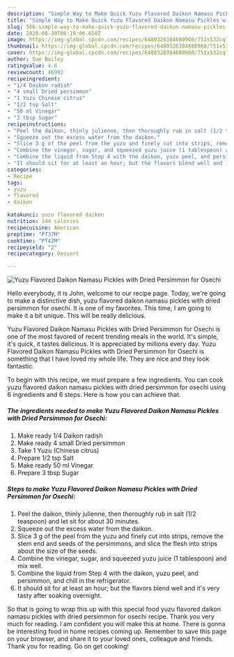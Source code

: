 ```yaml
---
description: "Simple Way to Make Quick Yuzu Flavored Daikon Namasu Pickles with Dried Persimmon for Osechi"
title: "Simple Way to Make Quick Yuzu Flavored Daikon Namasu Pickles with Dried Persimmon for Osechi"
slug: 566-simple-way-to-make-quick-yuzu-flavored-daikon-namasu-pickles-with-dried-persimmon-for-osechi
date: 2020-08-30T06:19:06.658Z
image: https://img-global.cpcdn.com/recipes/6480326384680960/751x532cq70/yuzu-flavored-daikon-namasu-pickles-with-dried-persimmon-for-osechi-recipe-main-photo.jpg
thumbnail: https://img-global.cpcdn.com/recipes/6480326384680960/751x532cq70/yuzu-flavored-daikon-namasu-pickles-with-dried-persimmon-for-osechi-recipe-main-photo.jpg
cover: https://img-global.cpcdn.com/recipes/6480326384680960/751x532cq70/yuzu-flavored-daikon-namasu-pickles-with-dried-persimmon-for-osechi-recipe-main-photo.jpg
author: Sue Bailey
ratingvalue: 4.6
reviewcount: 46992
recipeingredient:
- "1/4 Daikon radish"
- "4 small Dried persimmon"
- "1 Yuzu Chinese citrus"
- "1/2 tsp Salt"
- "50 ml Vinegar"
- "3 tbsp Sugar"
recipeinstructions:
- "Peel the daikon, thinly julienne, then thoroughly rub in salt (1/2 teaspoon) and let sit for about 30 minutes."
- "Squeeze out the excess water from the daikon."
- "Slice 3 g of the peel from the yuzu and finely cut into strips, remove the stem end and seeds of the persimmons, and slice the flesh into strips about the size of the seeds."
- "Combine the vinegar, sugar, and squeezed yuzu juice (1 tablespoon) and mix well."
- "Combine the liquid from Step 4 with the daikon, yuzu peel, and persimmon, and chill in the refrigerator."
- "It should sit for at least an hour; but the flavors blend well and it&#39;s very tasty after soaking overnight."
categories:
- Recipe
tags:
- yuzu
- flavored
- daikon

katakunci: yuzu flavored daikon 
nutrition: 144 calories
recipecuisine: American
preptime: "PT37M"
cooktime: "PT42M"
recipeyield: "2"
recipecategory: Dessert

---
```



![Yuzu Flavored Daikon Namasu Pickles with Dried Persimmon for Osechi](https://img-global.cpcdn.com/recipes/6480326384680960/751x532cq70/yuzu-flavored-daikon-namasu-pickles-with-dried-persimmon-for-osechi-recipe-main-photo.jpg)

Hello everybody, it is John, welcome to our recipe page. Today, we're going to make a distinctive dish, yuzu flavored daikon namasu pickles with dried persimmon for osechi. It is one of my favorites. This time, I am going to make it a bit unique. This will be really delicious.

Yuzu Flavored Daikon Namasu Pickles with Dried Persimmon for Osechi is one of the most favored of recent trending meals in the world. It's simple, it's quick, it tastes delicious. It is appreciated by millions every day. Yuzu Flavored Daikon Namasu Pickles with Dried Persimmon for Osechi is something that I have loved my whole life. They are nice and they look fantastic.




To begin with this recipe, we must prepare a few ingredients. You can cook yuzu flavored daikon namasu pickles with dried persimmon for osechi using 6 ingredients and 6 steps. Here is how you can achieve that.

<!--inarticleads1-->

##### The ingredients needed to make Yuzu Flavored Daikon Namasu Pickles with Dried Persimmon for Osechi:

1. Make ready 1/4 Daikon radish
1. Make ready 4 small Dried persimmon
1. Take 1 Yuzu (Chinese citrus)
1. Prepare 1/2 tsp Salt
1. Make ready 50 ml Vinegar
1. Prepare 3 tbsp Sugar




<!--inarticleads2-->

##### Steps to make Yuzu Flavored Daikon Namasu Pickles with Dried Persimmon for Osechi:

1. Peel the daikon, thinly julienne, then thoroughly rub in salt (1/2 teaspoon) and let sit for about 30 minutes.
1. Squeeze out the excess water from the daikon.
1. Slice 3 g of the peel from the yuzu and finely cut into strips, remove the stem end and seeds of the persimmons, and slice the flesh into strips about the size of the seeds.
1. Combine the vinegar, sugar, and squeezed yuzu juice (1 tablespoon) and mix well.
1. Combine the liquid from Step 4 with the daikon, yuzu peel, and persimmon, and chill in the refrigerator.
1. It should sit for at least an hour; but the flavors blend well and it&#39;s very tasty after soaking overnight.




So that is going to wrap this up with this special food yuzu flavored daikon namasu pickles with dried persimmon for osechi recipe. Thank you very much for reading. I am confident you will make this at home. There is gonna be interesting food in home recipes coming up. Remember to save this page on your browser, and share it to your loved ones, colleague and friends. Thank you for reading. Go on get cooking!
